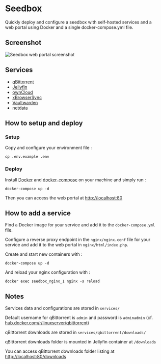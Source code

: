 # Seedbox

Quickly deploy and configure a seedbox with self-hosted services and a web portal using Docker and a single docker-compose.yml file.

## Screenshot

![Seedbox web portal screenshot](https://i.imgur.com/t5GmvQT.png)

## Services

- [qBittorrent](https://github.com/qbittorrent/qBittorrent)
- [Jellyfin](https://github.com/jellyfin/jellyfin)
- [ownCloud](https://github.com/owncloud)
- [xBrowserSync](https://github.com/xBrowserSync)
- [Vaultwarden](https://github.com/dani-garcia/vaultwarden)
- [netdata](https://github.com/netdata/netdata)

## How to setup and deploy

### Setup

Copy and configure your environment file :

```
cp .env.example .env
```

### Deploy

Install [Docker](https://docs.docker.com/get-docker/) and [docker-compose](https://docs.docker.com/compose/install/) on your machine and simply run :

```
docker-compose up -d
```

Then you can access the web portal at [http://localhost:80](http://localhost:80)

## How to add a service

Find a Docker image for your service and add it to the `docker-compose.yml` file.

Configure a reverse proxy endpoint in the `nginx/nginx.conf` file for your service and add it to the web portal in `nginx/html/index.php`.

Create and start new containers with :

```
docker-compose up -d
```

And reload your nginx configuration with :

```
docker exec seedbox_nginx_1 nginx -s reload
```

## Notes

Services data and configurations are stored in `services/`

Default username for qBittorrent is `admin` and password is `adminadmin`
(cf. [hub.docker.com/r/linuxserver/qbittorrent](https://hub.docker.com/r/linuxserver/qbittorrent))

qBittorrent downloads are stored in `services/qbittorrent/downloads/`

qBittorrent downloads folder is mounted in Jellyfin container at `/downloads`

You can access qBittorrent downloads folder listing at [http://localhost:80/downloads](http://localhost:80/downloads)